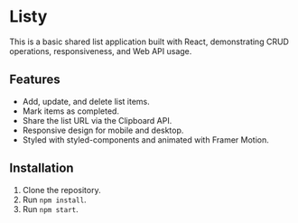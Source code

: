 # Listy

This is a basic shared list application built with React, demonstrating CRUD operations, responsiveness, and Web API usage.

## Features

-   Add, update, and delete list items.
-   Mark items as completed.
-   Share the list URL via the Clipboard API.
-   Responsive design for mobile and desktop.
-   Styled with styled-components and animated with Framer Motion.

## Installation

1.  Clone the repository.
2.  Run `npm install`.
3.  Run `npm start`.

